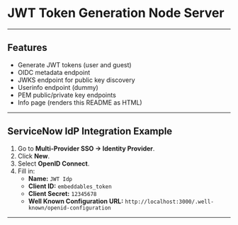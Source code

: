 # JWT Token Generation Node Server

---

## Features
- Generate JWT tokens (user and guest)
- OIDC metadata endpoint
- JWKS endpoint for public key discovery
- Userinfo endpoint (dummy)
- PEM public/private key endpoints
- Info page (renders this README as HTML)

---


## ServiceNow IdP Integration Example

1. Go to **Multi-Provider SSO → Identity Provider**.
2. Click **New**.
3. Select **OpenID Connect**.
4. Fill in:
   - **Name:** `JWT Idp`
   - **Client ID:** `embeddables_token`
   - **Client Secret:** `12345678`
   - **Well Known Configuration URL:** `http://localhost:3000/.well-known/openid-configuration`

---



